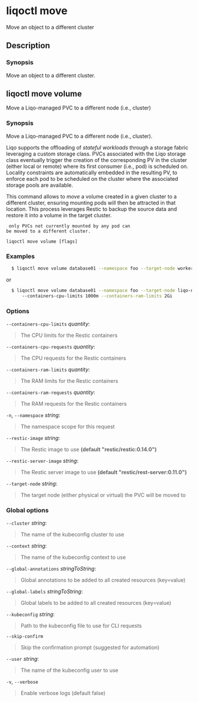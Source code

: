 # liqoctl move

Move an object to a different cluster

## Description

### Synopsis

Move an object to a different cluster.


## liqoctl move volume

Move a Liqo-managed PVC to a different node (i.e., cluster)

### Synopsis

Move a Liqo-managed PVC to a different node (i.e., cluster).

Liqo supports the offloading of *stateful workloads* through a storage fabric
leveraging a custom storage class. PVCs associated with the Liqo storage class
eventually trigger the creation of the corresponding PV in the cluster (either
local or remote) where its first consumer (i.e., pod) is scheduled on. Locality
constraints are automatically embedded in the resulting PV, to enforce each pod
to be scheduled on the cluster where the associated storage pools are available.

This command allows to *move* a volume created in a given cluster to a different
cluster, ensuring mounting pods will then be attracted in that location. This
process leverages Restic to backup the source data and restore it into a volume
in the target cluster.

```{warning}
 only PVCs not currently mounted by any pod can
be moved to a different cluster.
```


```
liqoctl move volume [flags]
```

### Examples


```bash
  $ liqoctl move volume database01 --namespace foo --target-node worker-023
```

or

```bash
  $ liqoctl move volume database01 --namespace foo --target-node liqo-neutral-colt
      --containers-cpu-limits 1000m --containers-ram-limits 2Gi
```





### Options
`--containers-cpu-limits` _quantity_:

>The CPU limits for the Restic containers

`--containers-cpu-requests` _quantity_:

>The CPU requests for the Restic containers

`--containers-ram-limits` _quantity_:

>The RAM limits for the Restic containers

`--containers-ram-requests` _quantity_:

>The RAM requests for the Restic containers

`-n`, `--namespace` _string_:

>The namespace scope for this request

`--restic-image` _string_:

>The Restic image to use **(default "restic/restic:0.14.0")**

`--restic-server-image` _string_:

>The Restic server image to use **(default "restic/rest-server:0.11.0")**

`--target-node` _string_:

>The target node (either physical or virtual) the PVC will be moved to


### Global options

`--cluster` _string_:

>The name of the kubeconfig cluster to use

`--context` _string_:

>The name of the kubeconfig context to use

`--global-annotations` _stringToString_:

>Global annotations to be added to all created resources (key=value)

`--global-labels` _stringToString_:

>Global labels to be added to all created resources (key=value)

`--kubeconfig` _string_:

>Path to the kubeconfig file to use for CLI requests

`--skip-confirm`

>Skip the confirmation prompt (suggested for automation)

`--user` _string_:

>The name of the kubeconfig user to use

`-v`, `--verbose`

>Enable verbose logs (default false)


